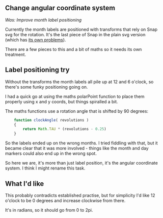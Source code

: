 Change angular coordinate system
--------------------------------

*Was: Improve month label positioning*


Currently the month labels are positioned with transforms that rely on Snap svg for the rotation.
It's the last piece of Snap in the plain svg version (which has [its own problems](<improve plain svg performance.md>)).

There are a few pieces to this and a bit of maths so it needs its own treatment.



Label positioning try
---------------------

Without the transforms the month labels all pile up at 12 and 6 o'clock, so there's some funky positioning going on.

I had a quick go at using the maths polarPoint function to place them properly using x and y coords, but things spiralled a bit.

The maths functions use a rotation angle that is shifted by 90 degrees:

```javascript
	function clockAngle( revolutions )
	{
		return Math.TAU * (revolutions - 0.25)
	}
```

So the labels ended up on the wrong months.
I tried fiddling with that, but it became clear that it was more involved - things like the month and day markers could also end up in the wrong spot.

So here we are, it's more than just label position, it's the angular coordinate system.
I think I might rename this task.


What I'd like
-------------

This probably contradicts established practise, but for simplicity I'd like 12 o'clock to be 0 degrees and increase clockwise from there.

It's in radians, so it should go from 0 to 2pi.






